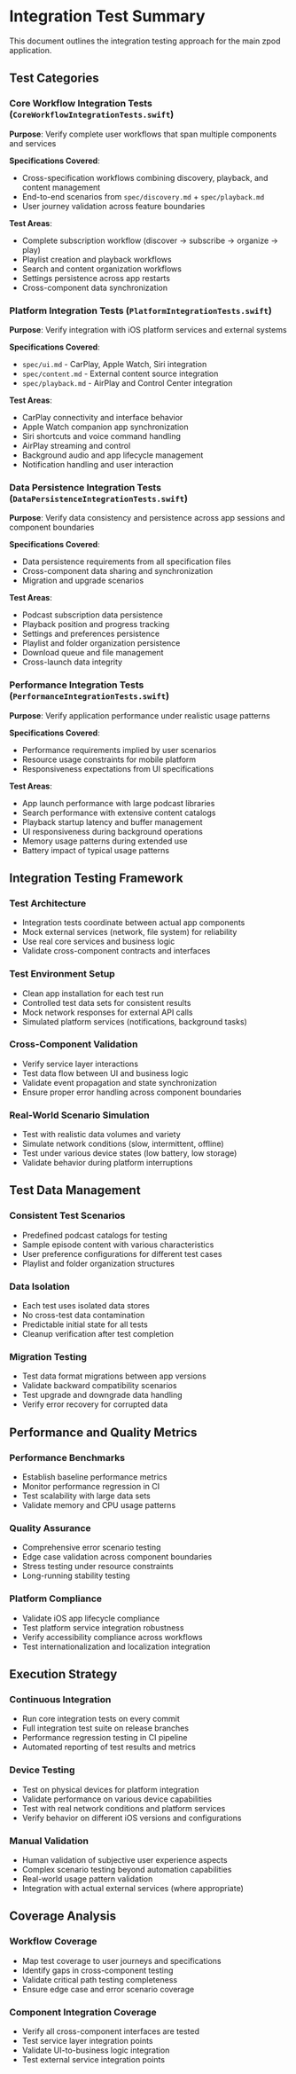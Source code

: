 # Integration Test Summary

This document outlines the integration testing approach for the main zpod application.

## Test Categories

### Core Workflow Integration Tests (`CoreWorkflowIntegrationTests.swift`)
**Purpose**: Verify complete user workflows that span multiple components and services

**Specifications Covered**:
- Cross-specification workflows combining discovery, playback, and content management
- End-to-end scenarios from `spec/discovery.md` + `spec/playback.md`
- User journey validation across feature boundaries

**Test Areas**:
- Complete subscription workflow (discover → subscribe → organize → play)
- Playlist creation and playback workflows
- Search and content organization workflows
- Settings persistence across app restarts
- Cross-component data synchronization

### Platform Integration Tests (`PlatformIntegrationTests.swift`)
**Purpose**: Verify integration with iOS platform services and external systems

**Specifications Covered**:
- `spec/ui.md` - CarPlay, Apple Watch, Siri integration
- `spec/content.md` - External content source integration
- `spec/playback.md` - AirPlay and Control Center integration

**Test Areas**:
- CarPlay connectivity and interface behavior
- Apple Watch companion app synchronization
- Siri shortcuts and voice command handling
- AirPlay streaming and control
- Background audio and app lifecycle management
- Notification handling and user interaction

### Data Persistence Integration Tests (`DataPersistenceIntegrationTests.swift`)
**Purpose**: Verify data consistency and persistence across app sessions and component boundaries

**Specifications Covered**:
- Data persistence requirements from all specification files
- Cross-component data sharing and synchronization
- Migration and upgrade scenarios

**Test Areas**:
- Podcast subscription data persistence
- Playback position and progress tracking
- Settings and preferences persistence
- Playlist and folder organization persistence
- Download queue and file management
- Cross-launch data integrity

### Performance Integration Tests (`PerformanceIntegrationTests.swift`)
**Purpose**: Verify application performance under realistic usage patterns

**Specifications Covered**:
- Performance requirements implied by user scenarios
- Resource usage constraints for mobile platform
- Responsiveness expectations from UI specifications

**Test Areas**:
- App launch performance with large podcast libraries
- Search performance with extensive content catalogs
- Playback startup latency and buffer management
- UI responsiveness during background operations
- Memory usage patterns during extended use
- Battery impact of typical usage patterns

## Integration Testing Framework

### Test Architecture
- Integration tests coordinate between actual app components
- Mock external services (network, file system) for reliability
- Use real core services and business logic
- Validate cross-component contracts and interfaces

### Test Environment Setup
- Clean app installation for each test run
- Controlled test data sets for consistent results
- Mock network responses for external API calls
- Simulated platform services (notifications, background tasks)

### Cross-Component Validation
- Verify service layer interactions
- Test data flow between UI and business logic
- Validate event propagation and state synchronization
- Ensure proper error handling across component boundaries

### Real-World Scenario Simulation
- Test with realistic data volumes and variety
- Simulate network conditions (slow, intermittent, offline)
- Test under various device states (low battery, low storage)
- Validate behavior during platform interruptions

## Test Data Management

### Consistent Test Scenarios
- Predefined podcast catalogs for testing
- Sample episode content with various characteristics
- User preference configurations for different test cases
- Playlist and folder organization structures

### Data Isolation
- Each test uses isolated data stores
- No cross-test data contamination
- Predictable initial state for all tests
- Cleanup verification after test completion

### Migration Testing
- Test data format migrations between app versions
- Validate backward compatibility scenarios
- Test upgrade and downgrade data handling
- Verify error recovery for corrupted data

## Performance and Quality Metrics

### Performance Benchmarks
- Establish baseline performance metrics
- Monitor performance regression in CI
- Test scalability with large data sets
- Validate memory and CPU usage patterns

### Quality Assurance
- Comprehensive error scenario testing
- Edge case validation across component boundaries
- Stress testing under resource constraints
- Long-running stability testing

### Platform Compliance
- Validate iOS app lifecycle compliance
- Test platform service integration robustness
- Verify accessibility compliance across workflows
- Test internationalization and localization integration

## Execution Strategy

### Continuous Integration
- Run core integration tests on every commit
- Full integration test suite on release branches
- Performance regression testing in CI pipeline
- Automated reporting of test results and metrics

### Device Testing
- Test on physical devices for platform integration
- Validate performance on various device capabilities
- Test with real network conditions and platform services
- Verify behavior on different iOS versions and configurations

### Manual Validation
- Human validation of subjective user experience aspects
- Complex scenario testing beyond automation capabilities
- Real-world usage pattern validation
- Integration with actual external services (where appropriate)

## Coverage Analysis

### Workflow Coverage
- Map test coverage to user journeys and specifications
- Identify gaps in cross-component testing
- Validate critical path testing completeness
- Ensure edge case and error scenario coverage

### Component Integration Coverage
- Verify all cross-component interfaces are tested
- Test service layer integration points
- Validate UI-to-business logic integration
- Test external service integration points